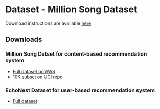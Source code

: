 # Dataset - Million Song Dataset
Download instructions are available [here](http://millionsongdataset.com/pages/getting-dataset/)

## Downloads

### Million Song Datset for content-based recommendation system
* [Full dataset on AWS](http://aws.amazon.com/datasets/6468931156960467)
* [10K subset on UCI repo](http://archive.ics.uci.edu/ml/)

### EchoNest Dataset for user-based recommendation system
* [Full dataset](http://millionsongdataset.com/tasteprofile/)